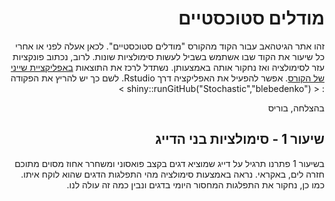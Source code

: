 <div dir="rtl">
 
# מודלים סטוכסטיים

זהו אתר הגיטהאב עבור הקוד מהקורס "מודלים סטוכסטיים".
לכאן אעלה לפני או אחרי כל שיעור את הקוד שבו אשתמש בשביל לעשות סימולציות שונות.
לרוב, נכתוב פונקציות עזר לסימולציה ואז נחקור אותה באמצעותן.
נשתדל לרכז את התוצאות [באפליקציית שייני של הקורס](https://zztop.shinyapps.io/Stochastic/).
אפשר להפעיל את האפליקציה דרך Rstudio. לשם כך יש להריץ את הפקודה :
< shiny::runGitHub("Stochastic","blebedenko") >

בהצלחה,
בוריס


## שיעור 1 - סימולציות בני הדייג

בשיעור 1 פתרנו תרגיל על דייג שמוציא דגים בקצב פואסוני ומשחרר אחוז מסוים מתוכם חזרה לים, באקראי.
נראה באמצעות סימולציה מהי התפלגות הדגים שהוא לוקח איתו.
כמו כן, נחקור את התפלגות המחסור היומי בדגים ונבין כמה זה עולה לנו.

